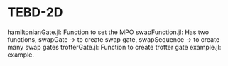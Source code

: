 # TEBD-2D

hamiltonianGate.jl: Function to set the MPO
swapFunction.jl: Has two functions, swapGate -> to create swap gate, swapSequence -> to create many swap gates
trotterGate.jl: Function to create trotter gate
example.jl: example.

